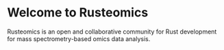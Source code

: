 # Welcome to Rusteomics

Rusteomics is an open and collaborative community for Rust development for mass spectrometry-based
omics data analysis. 
